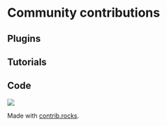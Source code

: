 # Community contributions
## Plugins

## Tutorials

## Code
<a href="https://github.com/datamol-io/molfeat/graphs/contributors">
  <img src="https://contrib.rocks/image?repo=datamol-io/molfeat" />
</a>

Made with [contrib.rocks](https://contrib.rocks).